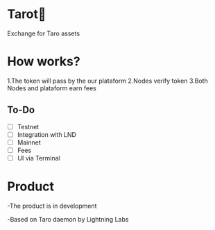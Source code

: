 # Tarot🍠
Exchange for Taro assets

# How works?

1.The token will pass by the our plataform
2.Nodes verify token
3.Both Nodes and plataform earn fees

## To-Do
- [ ] Testnet
- [ ] Integration with LND
- [ ] Mainnet
- [ ] Fees
- [ ] UI via Terminal

# Product

-The product is in development

-Based on Taro daemon by Lightning Labs
